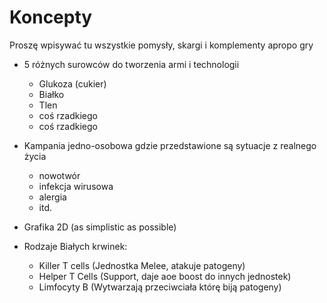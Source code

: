 # Koncepty
Proszę wpisywać tu wszystkie pomysły, skargi i komplementy apropo gry 

- 5 różnych surowców do tworzenia armi i technologii
  + Glukoza (cukier)
  + Białko
  + Tlen
  + coś rzadkiego
  + coś rzadkiego

- Kampania jedno-osobowa gdzie przedstawione są sytuacje z realnego życia
  + nowotwór
  + infekcja wirusowa
  + alergia
  + itd.

- Grafika 2D (as simplistic as possible)

- Rodzaje Białych krwinek:
    + Killer T cells
      (Jednostka Melee, atakuje patogeny)
    + Helper T Cells
      (Support, daje aoe boost do innych jednostek)
    + Limfocyty B
      (Wytwarzają przeciwciała którę biją patogeny)


